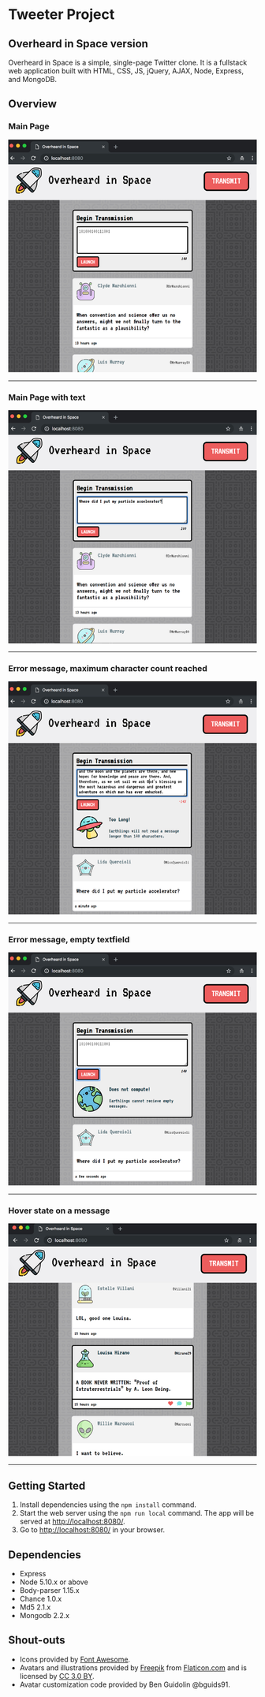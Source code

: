 # Tweeter Project
## Overheard in Space version

Overheard in Space is a simple, single-page Twitter clone. It is a fullstack web application built with HTML, CSS, JS, jQuery, AJAX, Node, Express, and MongoDB. 

## Overview

### Main Page
![Main Page](https://github.com/andreamayhirji/tweeter/blob/master/docs/main-page.png)

--------------------

### Main Page with text
![Main Page with text](https://github.com/andreamayhirji/tweeter/blob/master/docs/main-page-with-text.jpg)

--------------------

### Error message, maximum character count reached
![Error message, maximum character count reached](https://github.com/andreamayhirji/tweeter/blob/master/docs/max-characters-error-message.jpg)

--------------------

### Error message, empty textfield
![Error message, empty textfield](https://github.com/andreamayhirji/tweeter/blob/master/docs/empty-error-message.jpg?raw=true)

--------------------

### Hover state on a message
![Hover state on a message](https://github.com/andreamayhirji/tweeter/blob/master/docs/hover-state.jpg)

--------------------


## Getting Started

1. Install dependencies using the `npm install` command.
2. Start the web server using the `npm run local` command. The app will be served at <http://localhost:8080/>.
3. Go to <http://localhost:8080/> in your browser.


## Dependencies

- Express
- Node 5.10.x or above
- Body-parser 1.15.x
- Chance 1.0.x
- Md5 2.1.x
- Mongodb 2.2.x


## Shout-outs
- Icons provided by [Font Awesome](https://fontawesome.com/license/).
- Avatars and illustrations provided by [Freepik](http://www.freepik.com) from [Flaticon.com](https://www.flaticon.com/) and is licensed by [CC 3.0 BY](http://creativecommons.org/licenses/by/3.0/).
- Avatar customization code provided by Ben Guidolin @bguids91.


